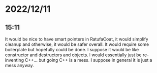 # 2022/12/11

## 15:11

It would be nice to have smart pointers in RatufaCoat, it would simplify cleanup
and otherwise, it would be safer overall. It would require some boilerplate but
hopefully could be done. I suppose it would be like constructor and destructors
and objects. I would essentially just be re-inventing C++... but going C++ is
a mess. I suppose in general it is just a mess anyway.